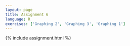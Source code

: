 ```yaml
---
layout: page
title: Assignment 6
language: R
exercises: ['Graphing 2', 'Graphing 3', 'Graphing 1']
---
```


{% include assignment.html %}
